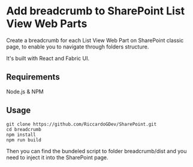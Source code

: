 # Add breadcrumb to SharePoint List View Web Parts

Create a breadcrumb for each List View Web Part on SharePoint classic page, to enable you to navigate through folders structure.

It's built with React and Fabric UI.

Requirements
-------------
Node.js & NPM

Usage
-----
```
git clone https://github.com/RiccardoGDev/SharePoint.git
cd breadcrumb
npm install
npm run build
```

Then you can find the bundeled script to folder breadcrumb/dist and you need to inject it into the SharePoint page.
